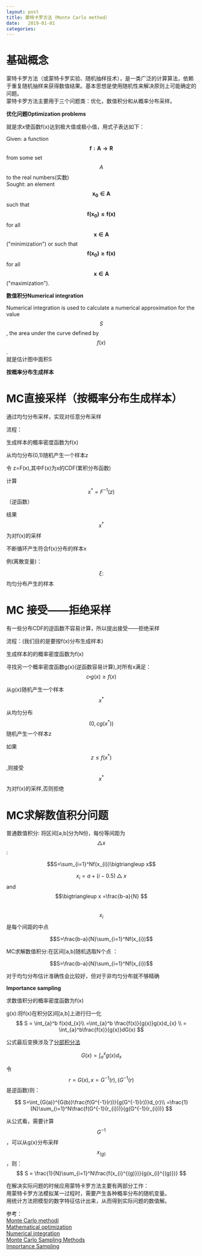 ```yaml
---
layout: post
title: 蒙特卡罗方法（Monte Carlo method）
date:   2019-01-01
categories: 
---
```


# 基础概念   

蒙特卡罗方法（或蒙特卡罗实验、随机抽样技术），是一类广泛的计算算法，依赖于重复随机抽样来获得数值结果。基本思想是使用随机性来解决原则上可能确定的问题。   
蒙特卡罗方法主要用于三个问题类：优化，数值积分和从概率分布采样。    

**优化问题Optimization problems**   

就是求x使函数f(x)达到极大值或极小值，用式子表达如下：  

Given: a function $$\mathbf{f:A \to R}$$ from some set $$A$$ to the real numbers(实数)   
Sought: an element $$\mathbf{x_{0} \in A}$$ such that $$\mathbf{f(x_{0})\le f(x)}$$ for all $$\mathbf{x \in A}$$ ("minimization") or such that $$\mathbf{f(x_{0}) \ge f(x)}$$ for all $$\mathbf{x \in A}$$("maximization").

**数值积分Numerical integration**    

Numerical integration is used to calculate a numerical approximation for the value $$S$$, the area under the curve defined by$$f(x)$$.  
就是估计图中面积S   

**按概率分布生成样本**   

# MC直接采样（按概率分布生成样本）   
通过均匀分布采样，实现对任意分布采样  

流程： 

生成样本的概率密度函数为f(x)   

从均匀分布(0,1)随机产生一个样本z  

令 z=F(x),其中F(x)为x的CDF(累积分布函数)    

计算$$x^\ast=F^{-1}(z)$$（逆函数）       

结果$$x^\ast$$为对f(x)的采样    

不断循环产生符合f(x)分布的样本x  

例(离散变量)：

$$\xi :$$均匀分布产生的样本


# MC 接受——拒绝采样   

有一些分布CDF的逆函数不容易计算，所以提出接受——拒绝采样  

流程：(我们目的是要按f(x)分布生成样本)   

生成样本的的概率密度函数为f(x)   

寻找另一个概率密度函数g(x)(逆函数容易计算),对所有x满足：$$c \centerdot g(x)\ge f(x)$$    

从g(x)随机产生一个样本$$x^\ast$$   

从均匀分布$$(0,cg(x^\ast))$$随机产生一个样本z  

如果$$z\le f(x^\ast)$$,则接受$$x^\ast$$为对f(x)的采样,否则拒绝  



# MC求解数值积分问题   

普通数值积分: 将区间[a,b]分为N份，每份等间距为$$\bigtriangleup x$$:     

$$S=\sum_{i=1}^Nf(x_{i})\bigtriangleup x$$    

$$x_{i} = a+(i-0.5)\bigtriangleup x $$ and $$\bigtriangleup x =\frac{b-a}{N} $$     
$$x_{i}$$是每个间距的中点   

$$S=\frac{b-a}{N}\sum_{i=1}^Nf(x_{i})$$   

MC求解数值积分:在区间[a,b]随机选取N个点 ：  

$$S=\frac{b-a}{N}\sum_{i=1}^Nf(x_{i})$$  

对于均匀分布估计准确性会比较好，但对于非均匀分布就不够精确 

**Importance sampling**   

求数值积分的概率密度函数为f(x) 

g(x):将f(x)在积分区间[a,b]上进行归一化
$$
S = \int_{a}^b f(x)d_{x}\\
=\int_{a}^b \frac{f(x)}{g(x)}g(x)d_{x} \\
= \int_{a}^b\frac{f(x)}{g(x)}dG(x)
$$  

公式最后变换涉及了[分部积分法](https://baike.baidu.com/item/分部积分法/9478849?fr=aladdin)  

$$
G(x)=\int_{a}^x g(x)d_{x}
$$

令$$r = G(x),x=G^{-1}(r),(G^{-1}(r)$$是逆函数)则：  

$$
S=\int_{G(a)}^{G(b)}\frac{f(G^{-1}(r))}{g(G^{-1}(r))}d_{r}\\
=\frac{1}{N}\sum_{i=1}^N\frac{f(G^{-1}(r_{i}))}{g(G^{-1}(r_{i}))}
$$

从公式看，需要计算$$G^{-1}$$，可以从g(x)分布采样$$x_{(g)}$$，则：  
$$
S = \frac{1}{N}\sum_{i=1}^N\frac{f(x_{i}^{(g)})}{g(x_{i}^{(g)})}
$$


在解决实际问题的时候应用蒙特卡罗方法主要有两部分工作：  
用蒙特卡罗方法模拟某一过程时，需要产生各种概率分布的随机变量。  
用统计方法把模型的数字特征估计出来，从而得到实际问题的数值解。  

参考：  
[Monte Carlo methodi](https://en.wikipedia.org/wiki/Monte_Carlo_method)       
[Mathematical optimization](https://en.wikipedia.org/wiki/Mathematical_optimization)    
[Numerical integration](https://en.wikipedia.org/wiki/Numerical_integration)  
[Monte Carlo Sampling Methods](http://web.tecnico.ulisboa.pt/~mcasquilho/acad/theo/simul/Vujic.pdf)  
[Importance Sampling](http://astrostatistics.psu.edu/su14/lectures/cisewski_is.pdf)
